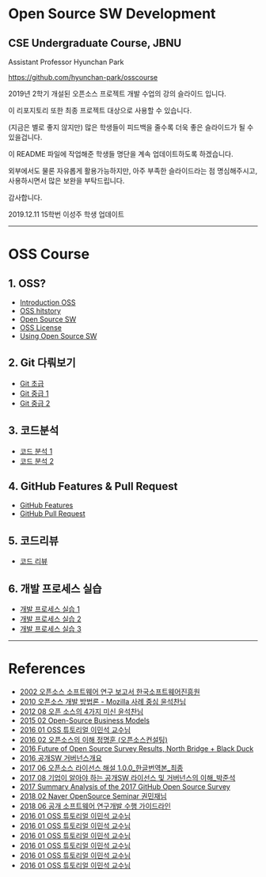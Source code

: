 # Open Source SW Development 
## CSE Undergraduate Course, JBNU

Assistant Professor Hyunchan Park

https://github.com/hyunchan-park/osscourse


2019년 2학기 개설된 오픈소스 프로젝트 개발 수업의 강의 슬라이드 입니다.

이 리포지토리 또한 최종 프로젝트 대상으로 사용할 수 있습니다.

(지금은 별로 좋지 않지만) 많은 학생들이 피드백을 줄수록 더욱 좋은 슬라이드가 될 수 있을겁니다.

이 README 파일에 작업해준 학생들 명단을 계속 업데이트하도록 하겠습니다.

외부에서도 물론 자유롭게 활용가능하지만, 아주 부족한 슬라이드라는 점 명심해주시고, 
사용하시면서 많은 보완을 부탁드립니다.

감사합니다.


2019.12.11 15학번 이성주 학생 업데이트

****

# OSS Course

## 1. OSS?

*  [Introduction OSS](/PDFs/0.%20Introduction%20OSS.pdf)
*  [OSS hitstory](/PDFs/1.%20OSS%20hitstory.pdf)
*  [Open Source SW](/PDFs/2.%20Open%20Source%20SW%20v3.pdf)
*  [OSS License](/PDFs/3.%20OSS%20License.pdf)
*  [Using Open Source SW](/PDFs/4.%20Using%20Open%20Source%20SW.pdf)

## 2. Git 다뤄보기

*  [Git 초급](/PDFs/5.%20Git%20%EC%B4%88%EA%B8%89%20v3.pdf)
*  [Git 중급 1](/PDFs/6.%20Git%20%EC%A4%91%EA%B8%89%201%20v2.pdf)
*  [Git 중급 2](/PDFs/7.%20Git%20%EC%A4%91%EA%B8%89%202.pdf)


## 3. 코드분석

*  [코드 분석 1](/PDFs/8.%20%EC%BD%94%EB%93%9C%20%EB%B6%84%EC%84%9D%201.pdf)
*  [코드 분석 2](/PDFs/9.%20%EC%BD%94%EB%93%9C%20%EB%B6%84%EC%84%9D%202.pdf)

## 4. GitHub Features & Pull Request

*  [GitHub Features](/PDFs/10.%20GitHub%20Features.pdf)
*  [GitHub Pull Request](/PDFs/11.%20GitHub%20Pull%20Request.pdf)

## 5. 코드리뷰

*  [코드 리뷰](/PDFs/12.%20%EC%BD%94%EB%93%9C%20%EB%A6%AC%EB%B7%B0.pdf)

## 6. 개발 프로세스 실습

*  [개발 프로세스 실습 1](/PDFs/13.%20%EA%B0%9C%EB%B0%9C%20%ED%94%84%EB%A1%9C%EC%84%B8%EC%8A%A4%20%EC%8B%A4%EC%8A%B5%201.pdf)
*  [개발 프로세스 실습 2](/PDFs/14.%20%EA%B0%9C%EB%B0%9C%20%ED%94%84%EB%A1%9C%EC%84%B8%EC%8A%A4%20%EC%8B%A4%EC%8A%B5%202%20v2.pdf)
*  [개발 프로세스 실습 3](/PDFs/15.%20%EA%B0%9C%EB%B0%9C%20%ED%94%84%EB%A1%9C%EC%84%B8%EC%8A%A4%20%EC%8B%A4%EC%8A%B5%203.pdf)

****

# References

*  [2002 오픈소스 소프트웨어 연구 보고서 한국소프트웨어진흥원](/References/2002%20%EC%98%A4%ED%94%88%EC%86%8C%EC%8A%A4%20%EC%86%8C%ED%94%84%ED%8A%B8%EC%9B%A8%EC%96%B4%20%EC%97%B0%EA%B5%AC%20%EB%B3%B4%EA%B3%A0%EC%84%9C%20%ED%95%9C%EA%B5%AD%EC%86%8C%ED%94%84%ED%8A%B8%EC%9B%A8%EC%96%B4%EC%A7%84%ED%9D%A5%EC%9B%90.pdf)
*  [2010 오픈소스 개발 방법론 - Mozilla 사례 중심 윤석찬님](/References/2010%20%EC%98%A4%ED%94%88%EC%86%8C%EC%8A%A4%20%EA%B0%9C%EB%B0%9C%20%EB%B0%A9%EB%B2%95%EB%A1%A0%20-%20Mozilla%20%EC%82%AC%EB%A1%80%20%EC%A4%91%EC%8B%AC%20%EC%9C%A4%EC%84%9D%EC%B0%AC%EB%8B%98.pdf)
*  [2012 08 오픈 소스의 4가지 미신 윤석찬님](/References/2012%2008%20%EC%98%A4%ED%94%88%20%EC%86%8C%EC%8A%A4%EC%9D%98%204%EA%B0%80%EC%A7%80%20%EB%AF%B8%EC%8B%A0%20%EC%9C%A4%EC%84%9D%EC%B0%AC%EB%8B%98.pdf)
*  [2015 02 Open-Source Business Models](/References/2015%2002%20Open-Source%20Business%20Models.pdf)
*  [2016 01 OSS 튜토리얼 이민석 교수님](/References/2016%2001%20OSS%20%ED%8A%9C%ED%86%A0%EB%A6%AC%EC%96%BC%20%EC%9D%B4%EB%AF%BC%EC%84%9D%20%EA%B5%90%EC%88%98%EB%8B%98%20.pptx)
*  [2016 02 오픈소스의 이해 정명훈 (오픈소스컨설팅)](/References/2016%2002%20%EC%98%A4%ED%94%88%EC%86%8C%EC%8A%A4%EC%9D%98%20%EC%9D%B4%ED%95%B4%20%EC%A0%95%EB%AA%85%ED%9B%88%20(%EC%98%A4%ED%94%88%EC%86%8C%EC%8A%A4%EC%BB%A8%EC%84%A4%ED%8C%85).pdf)
*  [2016 Future of Open Source Survey Results, North Bridge + Black Duck](/References/2016%20Future%20of%20Open%20Source%20Survey%20Results%2C%20North%20Bridge%20%2B%20Black%20Duck.pdf)
*  [2016 공개SW 거버넌스개요](/References/2016%20%EA%B3%B5%EA%B0%9CSW%20%EA%B1%B0%EB%B2%84%EB%84%8C%EC%8A%A4%EA%B0%9C%EC%9A%94.pdf)
*  [2017 06 오픈소스 라이선스 해설 1.0.0_한글번역본_최종](/References/2017%2006%20%EC%98%A4%ED%94%88%EC%86%8C%EC%8A%A4%20%EB%9D%BC%EC%9D%B4%EC%84%A0%EC%8A%A4%20%ED%95%B4%EC%84%A4%201.0.0_%ED%95%9C%EA%B8%80%EB%B2%88%EC%97%AD%EB%B3%B8_%EC%B5%9C%EC%A2%85.pdf)
*  [2017 08 기업이 알아야 하는 공개SW 라이선스 및 거버넌스의 이해_박준석](/References/2017%2008%20%EA%B8%B0%EC%97%85%EC%9D%B4%20%EC%95%8C%EC%95%84%EC%95%BC%20%ED%95%98%EB%8A%94%20%EA%B3%B5%EA%B0%9CSW%20%EB%9D%BC%EC%9D%B4%EC%84%A0%EC%8A%A4%20%EB%B0%8F%20%EA%B1%B0%EB%B2%84%EB%84%8C%EC%8A%A4%EC%9D%98%20%EC%9D%B4%ED%95%B4_%EB%B0%95%EC%A4%80%EC%84%9D.pdf)
*  [2017 Summary Analysis of the 2017 GitHub Open Source Survey](/References/2017%20Summary%20Analysis%20of%20the%202017%20GitHub%20Open%20Source%20Survey.pdf)
*  [2018 02 Naver OpenSource Seminar 권민재님](/References/2018%2002%20Naver%20OpenSource%20Seminar%20%EA%B6%8C%EB%AF%BC%EC%9E%AC%EB%8B%98.pdf)
*  [2018 06 공개 소프트웨어 연구개발 수행 가이드라인](https://github.com/hyunchan-park/osscourse/blob/mastereferences/2018%2006%20%EA%B3%B5%EA%B0%9C%20%EC%86%8C%ED%94%84%ED%8A%B8%EC%9B%A8%EC%96%B4%20%EC%97%B0%EA%B5%AC%EA%B0%9C%EB%B0%9C%20%EC%88%98%ED%96%89%20%EA%B0%80%EC%9D%B4%EB%93%9C%EB%9D%BC%EC%9D%B8.pdf)
*  [2016 01 OSS 튜토리얼 이민석 교수님]()
*  [2016 01 OSS 튜토리얼 이민석 교수님]()
*  [2016 01 OSS 튜토리얼 이민석 교수님]()
*  [2016 01 OSS 튜토리얼 이민석 교수님]()
*  [2016 01 OSS 튜토리얼 이민석 교수님]()
*  [2016 01 OSS 튜토리얼 이민석 교수님]()
